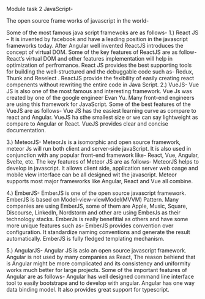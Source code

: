 Module task 2 JavaScript-

The open source frame works of javascript in the world-

Some of the most famous java script framewoks are as follows-
1.)  React JS – It is invented by facebook and  have a leading position in the javascript frameworks today. After Angular well invented ReactJS introduces the concept of virtual DOM. Some of the key features of ReactJS are as follow-
React’s virtual DOM and other features implementation will help in optimization of perfromance. 
React JS provides the best supporting tools for building the well-structured and the debuggable code such as- Redux, Thunk and Reselect .
ReactJS provide the fexibility of easily creating react compenents without rewriting the entire code in Java Script.
2.)  VueJS- Vue JS is also one of the most famous and interesting framework. Vue Js was created by one of the google engineer Evan Yu. Many front-end engineers are using this framework for JavaScript.
Some of the best features of the VueJS are as follows-
Vue JS has the easiest learning curve as compare to react and Angular. VueJS ha sthe smallest size or we can say lightweight as compare to Angular or React. VueJS provides clear and concise documentation. 

3.) MeteorJS- MeteorJs is a isomorphic and open source framework, meteor Js will run both client and server-side javaScript. It is also used in conjunction with any popular front-end framework like- React, Vue, Angular, Svelte, etc.
The key features of Meteor JS are as follows-
MeteorJS helps to develop in javascript. It allows client side, application server web  oasge and mobile view interface can be all designed wit the javascript.
 Meteor supports most major frameworks like Angular, React and Vue all combine.

4.) EmberJS- EmberJS is one of the open source javascript framework. EmberJS is based on Model-view-viewModel(MVVM) Pattern. Many companies are using EmberJS, some of them are Apple, Music, Square, Discourse, LinkedIn, Nordstorm and other are using EmberJs as their technology stacks.
EmberJs is really benefitial as others and have some more unique features such as- 
EmberJS provides convention over configuration. It standardize naming conventions and generate the result automatically. 
EmberJS is fully fledged templating mechanism. 

5.) AngularJS-  Angular JS is aslo an open source javascript framework. Angular is not used by many companies as React, The reason behiend that is Angular might be more complicated and its consistency and uniformity works much better for large projects.
Some of the important features of  Angular are as follows-
Angular has well designed command line interface tool to easily bootstrape  and to develop with angular. 
Angular has one way data binding model.  It also provides great support for typescript. 